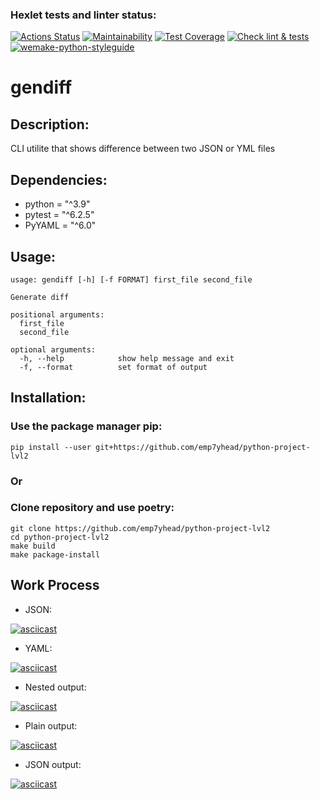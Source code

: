 ### Hexlet tests and linter status:
[![Actions Status](https://github.com/emp7yhead/python-project-lvl2/workflows/hexlet-check/badge.svg)](https://github.com/emp7yhead/python-project-lvl2/actions) [![Maintainability](https://api.codeclimate.com/v1/badges/020f403c6131e21f36b5/maintainability)](https://codeclimate.com/github/emp7yhead/python-project-lvl2/maintainability) [![Test Coverage](https://api.codeclimate.com/v1/badges/020f403c6131e21f36b5/test_coverage)](https://codeclimate.com/github/emp7yhead/python-project-lvl2/test_coverage) [![Check lint & tests](https://github.com/emp7yhead/python-project-lvl2/actions/workflows/check_lint_%20tests.yml/badge.svg)](https://github.com/emp7yhead/python-project-lvl2/actions/workflows/check_lint_%20tests.yml) [![wemake-python-styleguide](https://img.shields.io/badge/style-wemake-000000.svg)](https://github.com/wemake-services/wemake-python-styleguide)
# gendiff
## Description:
CLI utilite that shows difference between two JSON or YML files

## Dependencies:
- python = "^3.9"
- pytest = "^6.2.5"
- PyYAML = "^6.0"

## Usage:
```
usage: gendiff [-h] [-f FORMAT] first_file second_file

Generate diff

positional arguments:
  first_file
  second_file

optional arguments:
  -h, --help            show help message and exit
  -f, --format          set format of output
```

## Installation:
### Use the package manager pip:
```
pip install --user git+https://github.com/emp7yhead/python-project-lvl2
```
### Or
### Clone repository and use poetry:
```
git clone https://github.com/emp7yhead/python-project-lvl2
cd python-project-lvl2
make build
make package-install
```

## Work Process
- JSON:

[![asciicast](https://asciinema.org/a/nuZbBzG5Xmbn4gVdiCg4gdR7l.svg)](https://asciinema.org/a/nuZbBzG5Xmbn4gVdiCg4gdR7l)

- YAML:

[![asciicast](https://asciinema.org/a/7pKkiN4ZfeGYwUBGN2h0YGoEe.svg)](https://asciinema.org/a/7pKkiN4ZfeGYwUBGN2h0YGoEe)

- Nested output:

[![asciicast](https://asciinema.org/a/CRB7zYQfEtsBp2bR8OPOTsdGA.svg)](https://asciinema.org/a/CRB7zYQfEtsBp2bR8OPOTsdGA)

- Plain output:

[![asciicast](https://asciinema.org/a/8B4UBx3UdWxhaTnnwLiqqg14a.svg)](https://asciinema.org/a/8B4UBx3UdWxhaTnnwLiqqg14a)

- JSON output:

[![asciicast](https://asciinema.org/a/Hj2e0cUpXz4FuOLlMTy1yibCx.svg)](https://asciinema.org/a/Hj2e0cUpXz4FuOLlMTy1yibCx)
